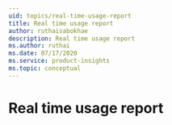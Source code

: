 ```yaml
---
uid: topics/real-time-usage-report
title: Real time usage report
author: ruthaisabokhae
description: Real time usage report
ms.author: ruthai
ms.date: 07/17/2020
ms.service: product-insights
ms.topic: conceptual
---
```


# Real time usage report
